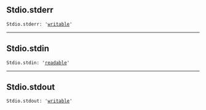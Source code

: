 

## Stdio.stderr

<pre class="language-python"><code><span class="source python"><span class="meta qualified-name python"><span class="meta generic-name python">Stdio</span><span class="punctuation accessor dot python">.</span><span class="meta generic-name python">stderr</span></span><span class="punctuation separator annotation variable python">:</span> <span class="meta string python"><span class="string quoted single python"><span class="punctuation definition string begin python">&#39;</span></span></span><span class="meta string python"><span class="string quoted single python"><a href="/lib/std/io/writeble_stream">writable</a><span class="punctuation definition string end python">&#39;</span></span></span></span></code></pre>

***

## Stdio.stdin

<pre class="language-python"><code><span class="source python"><span class="meta qualified-name python"><span class="meta generic-name python">Stdio</span><span class="punctuation accessor dot python">.</span><span class="meta generic-name python">stdin</span></span><span class="punctuation separator annotation variable python">:</span> <span class="meta string python"><span class="string quoted single python"><span class="punctuation definition string begin python">&#39;</span></span></span><span class="meta string python"><span class="string quoted single python"><a href="/lib/std/io/readable_stream">readable</a><span class="punctuation definition string end python">&#39;</span></span></span></span></code></pre>

***

## Stdio.stdout

<pre class="language-python"><code><span class="source python"><span class="meta qualified-name python"><span class="meta generic-name python">Stdio</span><span class="punctuation accessor dot python">.</span><span class="meta generic-name python">stdout</span></span><span class="punctuation separator annotation variable python">:</span> <span class="meta string python"><span class="string quoted single python"><span class="punctuation definition string begin python">&#39;</span></span></span><span class="meta string python"><span class="string quoted single python"><a href="/lib/std/io/writeble_stream">writable</a><span class="punctuation definition string end python">&#39;</span></span></span></span></code></pre>
